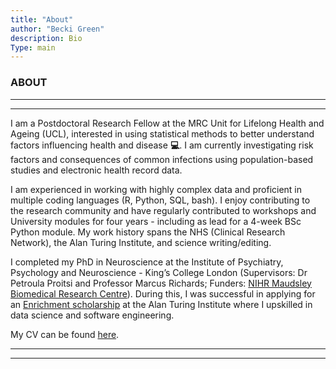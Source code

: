 ```yaml
---
title: "About"
author: "Becki Green"
description: Bio
Type: main
---
```

### ABOUT

*****************
*****************

I am a Postdoctoral Research Fellow at the MRC Unit for Lifelong Health and Ageing (UCL), interested in using statistical methods to better understand factors influencing health and disease  **:computer:**. I am currently investigating risk factors and consequences of common infections using population-based studies and electronic health record data. 

I am experienced in working with highly complex data and proficient in multiple coding languages (R, Python, SQL, bash). I enjoy contributing to the research community and have regularly contributed to workshops and University modules for four years - including as lead for a 4-week BSc Python module. My work history spans the NHS (Clinical Research Network), the Alan Turing Institute, and science writing/editing.

I completed my PhD in Neuroscience at the Institute of Psychiatry, Psychology and Neuroscience - King’s College London (Supervisors: Dr Petroula Proitsi and Professor Marcus Richards; Funders: [NIHR Maudsley Biomedical Research Centre](https://www.maudsleybrc.nihr.ac.uk/)). During this, I was successful in applying for an [Enrichment scholarship](https://www.turing.ac.uk/work-turing/studentships/enrichment) at the Alan Turing Institute where I upskilled in data science and software engineering.

My CV can be found [here](https://beckigreen.netlify.app/work/bgreen_cv.pdf).

*******************************************************************
*******************************************************************
